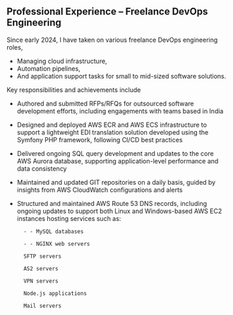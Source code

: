 ## Professional Experience – Freelance DevOps Engineering

Since early 2024, I have taken on various freelance DevOps engineering roles,
- Managing cloud infrastructure,
- Automation pipelines,
- And application support tasks for small to mid-sized software solutions.

Key responsibilities and achievements include

- Authored and submitted RFPs/RFQs for outsourced software development efforts, including engagements with teams based in India
- Designed and deployed AWS ECR and AWS ECS infrastructure to support a lightweight EDI translation solution developed using the Symfony PHP framework, following CI/CD best practices
- Delivered ongoing SQL query development and updates to the core AWS Aurora database, supporting application-level performance and data consistency
- Maintained and updated GIT repositories on a daily basis, guided by insights from AWS CloudWatch configurations and alerts
- Structured and maintained AWS Route 53 DNS records, including ongoing updates to support both Linux and Windows-based AWS EC2 instances hosting services such as:

        - - MySQL databases

        - - NGINX web servers

        SFTP servers

        AS2 servers

        VPN servers

        Node.js applications

        Mail servers

    

    
